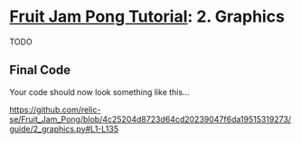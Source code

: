 # [Fruit Jam Pong Tutorial](.#sections): 2. Graphics

TODO

## Final Code

Your code should now look something like this...

https://github.com/relic-se/Fruit_Jam_Pong/blob/4c25204d8723d64cd20239047f6da19515319273/guide/2_graphics.py#L1-L135
